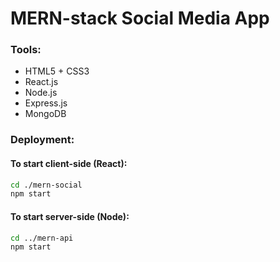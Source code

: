 # MERN-stack Social Media App

### Tools:
- HTML5 + CSS3
- React.js
- Node.js
- Express.js
- MongoDB

### Deployment:

#### To start client-side (React):

```bash
cd ./mern-social
npm start
```

#### To start server-side (Node):

```bash
cd ../mern-api
npm start
```


